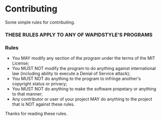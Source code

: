 # Contributing
Some simple rules for contributing.
### THESE RULES APPLY TO ANY OF WAPIDSTYLE'S PROGRAMS
### Rules
* You MAY modify any section of the program under the terms of the MIT License;
* You MUST NOT modify the program to do anything against
international law (including ability to execute a Denial of Service attack);
* You MUST NOT do anything to the program to infringe
another's copyright status or privacy;
* You MUST NOT do anything to make the software propetary
or anything to that manner;
* Any contributor or user of your project MAY do anything
to the project that is NOT against these rules.

Thanks for reading these rules.
